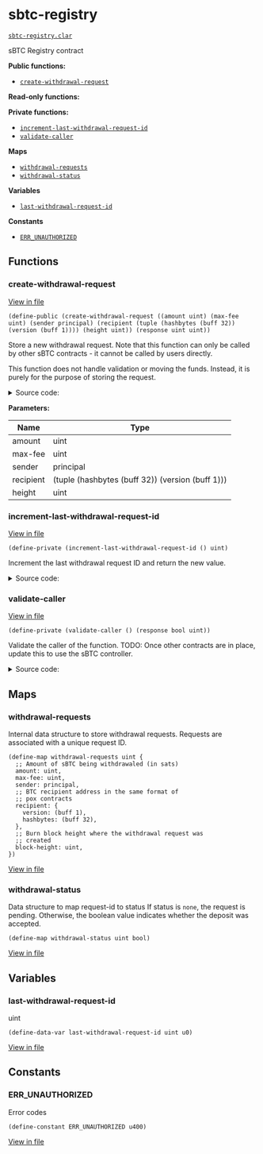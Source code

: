 # sbtc-registry

[`sbtc-registry.clar`](../contracts/sbtc-registry.clar)

sBTC Registry contract

**Public functions:**

- [`create-withdrawal-request`](#create-withdrawal-request)

**Read-only functions:**

**Private functions:**

- [`increment-last-withdrawal-request-id`](#increment-last-withdrawal-request-id)
- [`validate-caller`](#validate-caller)

**Maps**

- [`withdrawal-requests`](#withdrawal-requests)
- [`withdrawal-status`](#withdrawal-status)

**Variables**

- [`last-withdrawal-request-id`](#last-withdrawal-request-id)

**Constants**

- [`ERR_UNAUTHORIZED`](#err_unauthorized)

## Functions

### create-withdrawal-request

[View in file](../contracts/sbtc-registry.clar#L41)

`(define-public (create-withdrawal-request ((amount uint) (max-fee uint) (sender principal) (recipient (tuple (hashbytes (buff 32)) (version (buff 1)))) (height uint)) (response uint uint))`

Store a new withdrawal request.
Note that this function can only be called by other sBTC
contracts - it cannot be called by users directly.

This function does not handle validation or moving the funds.
Instead, it is purely for the purpose of storing the request.

<details>
  <summary>Source code:</summary>

```clarity
(define-public (create-withdrawal-request
    (amount uint)
    (max-fee uint)
    (sender principal)
    (recipient { version: (buff 1), hashbytes: (buff 32) })
    (height uint)
  )
  (let
    (
      (id (increment-last-withdrawal-request-id))
    )
    (try! (validate-caller))
    ;; #[allow(unchecked_data)]
    (map-set withdrawal-requests id {
      amount: amount,
      max-fee: max-fee,
      sender: sender,
      recipient: recipient,
      block-height: height,
    })
    (ok id)
  )
)
```

</details>

**Parameters:**

| Name      | Type                                             |
| --------- | ------------------------------------------------ |
| amount    | uint                                             |
| max-fee   | uint                                             |
| sender    | principal                                        |
| recipient | (tuple (hashbytes (buff 32)) (version (buff 1))) |
| height    | uint                                             |

### increment-last-withdrawal-request-id

[View in file](../contracts/sbtc-registry.clar#L69)

`(define-private (increment-last-withdrawal-request-id () uint)`

Increment the last withdrawal request ID and
return the new value.

<details>
  <summary>Source code:</summary>

```clarity
(define-private (increment-last-withdrawal-request-id)
  (let
    (
      (next-value (+ u1 (var-get last-withdrawal-request-id)))
    )
    (var-set last-withdrawal-request-id next-value)
    next-value
  )
)
```

</details>

### validate-caller

[View in file](../contracts/sbtc-registry.clar#L82)

`(define-private (validate-caller () (response bool uint))`

Validate the caller of the function.
TODO: Once other contracts are in place, update this
to use the sBTC controller.

<details>
  <summary>Source code:</summary>

```clarity
(define-private (validate-caller)
  ;; To provide an explicit error type, add a branch that
  ;; wont be hit
  ;; (if (is-eq contract-caller .controller) (ok true) (err ERR_UNAUTHORIZED))
  (if false (err ERR_UNAUTHORIZED) (ok true))
)
```

</details>

## Maps

### withdrawal-requests

Internal data structure to store withdrawal
requests. Requests are associated with a unique
request ID.

```clarity
(define-map withdrawal-requests uint {
  ;; Amount of sBTC being withdrawaled (in sats)
  amount: uint,
  max-fee: uint,
  sender: principal,
  ;; BTC recipient address in the same format of
  ;; pox contracts
  recipient: {
    version: (buff 1),
    hashbytes: (buff 32),
  },
  ;; Burn block height where the withdrawal request was
  ;; created
  block-height: uint,
})
```

[View in file](../contracts/sbtc-registry.clar#L9)

### withdrawal-status

Data structure to map request-id to status
If status is `none`, the request is pending.
Otherwise, the boolean value indicates whether
the deposit was accepted.

```clarity
(define-map withdrawal-status uint bool)
```

[View in file](../contracts/sbtc-registry.clar#L31)

## Variables

### last-withdrawal-request-id

uint

```clarity
(define-data-var last-withdrawal-request-id uint u0)
```

[View in file](../contracts/sbtc-registry.clar#L25)

## Constants

### ERR_UNAUTHORIZED

Error codes

```clarity
(define-constant ERR_UNAUTHORIZED u400)
```

[View in file](../contracts/sbtc-registry.clar#L4)
